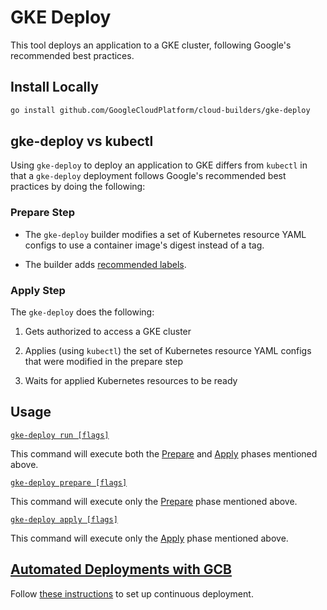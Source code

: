 # GKE Deploy

This tool deploys an application to a GKE cluster, following Google's
recommended best practices.

## Install Locally

```bash
go install github.com/GoogleCloudPlatform/cloud-builders/gke-deploy
```

## gke-deploy vs kubectl

Using `gke-deploy` to deploy an application to GKE differs from `kubectl` in that
a `gke-deploy` deployment follows Google's recommended best practices by doing
the following:

### Prepare Step

*   The `gke-deploy` builder modifies a set of Kubernetes resource YAML configs
    to use a container image's digest instead of a tag.

*   The builder adds
    [recommended labels](https://kubernetes.io/docs/concepts/overview/working-with-objects/common-labels/#applications-and-instances-of-applications).

### Apply Step

The `gke-deploy` does the following:

1.  Gets authorized to access a GKE cluster

2.  Applies (using `kubectl`) the set of Kubernetes resource YAML configs that were
    modified in the prepare step

3.  Waits for applied Kubernetes resources to be ready

## Usage

[`gke-deploy run [flags]`](doc/gke-deploy_run.md)

This command will execute both the [Prepare](#prepare-step) and
[Apply](#apply-step) phases mentioned above.

[`gke-deploy prepare [flags]`](doc/gke-deploy_prepare.md)

This command will execute only the [Prepare](#prepare-step) phase mentioned
above.

[`gke-deploy apply [flags]`](doc/gke-deploy_apply.md)

This command will execute only the [Apply](#apply-step) phase mentioned above.

## [Automated Deployments with GCB](doc/automated-deployments.md)

Follow [these instructions](doc/automated-deployments.md) to set up continuous deployment.
